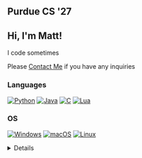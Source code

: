 ## Purdue CS '27
<!---
mattallenn/mattallenn is a ✨ special ✨ repository because its `README.md` (this file) appears on your GitHub profile.
You can click the Preview link to take a look at your changes.
--->
## Hi, I'm Matt!

I code sometimes

Please <a href="mailto:matthewallen442@gmail.com">Contact Me</a> if you have any inquiries

### Languages
[![Python](https://img.shields.io/badge/python-black?style=for-the-badge&logo=python)](https://github.com/mattallenn)
[![Java](https://img.shields.io/badge/java-black?style=for-the-badge&logo=openjdk)](https://github.com/mattallenn)
[![C](https://img.shields.io/badge/c-black?style=for-the-badge&logo=c)](https://github.com/mattallenn)
[![Lua](https://img.shields.io/badge/lua-black?style=for-the-badge&logo=lua&logoColor=white)](https://github.com/mattallenn)

### OS
[![Windows](https://img.shields.io/badge/Windows-black?style=for-the-badge&logo=Windows)](https://github.com/mattallenn)
[![macOS](https://img.shields.io/badge/mac%20os-000000?style=for-the-badge&logo=macos&logoColor=F0F0F0)](https://github.com/mattallenn)
[![Linux](https://img.shields.io/badge/linux-black?style=for-the-badge&logo=Linux)](https://github.com/mattallenn)

<details>
<p align="center">
  <a href="https://github.com/mattallenn">
    <img src="http://github-profile-summary-cards.vercel.app/api/cards/profile-details?username=mattallenn&theme=vision_friendly_dark" />
  </a>
  <a href="https://github.com/mattallenn">
    <img src="http://github-profile-summary-cards.vercel.app/api/cards/repos-per-language?username=mattallenn&theme=vision_friendly_dark&exclude={exclude}" />
  </a>
  <a href="https://github.com/mattallenn">
    <img src="https://github-profile-summary-cards.vercel.app/api/cards/productive-time?username=mattallenn&theme=vision_friendly_dark&utcOffset=-4" />
  </a>
  
</p>
</details>



